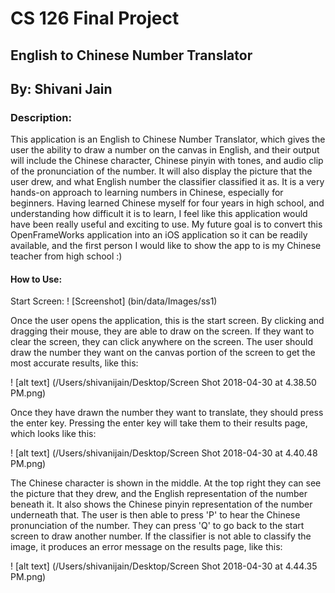 # CS 126 Final Project
## English to Chinese Number Translator
## By: Shivani Jain

### Description:

This application is an English to Chinese Number Translator, which gives the user the ability to draw a number on the canvas in English, and their output will include the Chinese character, Chinese pinyin with tones, and audio clip of the pronunciation of the number. It will also display the picture that the user drew, and what English number the classifier classified it as. It is a very hands-on approach to learning numbers in Chinese, especially for beginners. Having learned Chinese myself for four years in high school, and understanding how difficult it is to learn, I feel like this application would have been really useful and exciting to use. My future goal is to convert this OpenFrameWorks application into an iOS application so it can be readily available, and the first person I would like to show the app to is my Chinese teacher from high school :)

#### How to Use:

Start Screen:
! [Screenshot] (bin/data/Images/ss1)

Once the user opens the application, this is the start screen. By clicking and dragging their mouse, they are able to draw on the screen. If they want to clear the screen, they can click anywhere on the screen. The user should draw the number they want on the canvas portion of the screen to get the most accurate results, like this:

! [alt text] (/Users/shivanijain/Desktop/Screen Shot 2018-04-30 at 4.38.50 PM.png)

Once they have drawn the number they want to translate, they should press the enter key. Pressing the enter key will take them to their results page, which looks like this:

! [alt text] (/Users/shivanijain/Desktop/Screen Shot 2018-04-30 at 4.40.48 PM.png)

The Chinese character is shown in the middle. At the top right they can see the picture that they drew, and the English representation of the number beneath it. It also shows the Chinese pinyin representation of the number underneath that. The user is then able to press 'P' to hear the Chinese pronunciation of the number. They can press 'Q' to go back to the start screen to draw another number. If the classifier is not able to classify the image, it produces an error message on the results page, like this:

! [alt text] (/Users/shivanijain/Desktop/Screen Shot 2018-04-30 at 4.44.35 PM.png)

